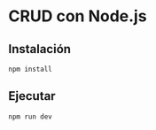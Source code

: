 # CRUD con Node.js

## Instalación

```shell
npm install
```

## Ejecutar 

```shell
npm run dev
```